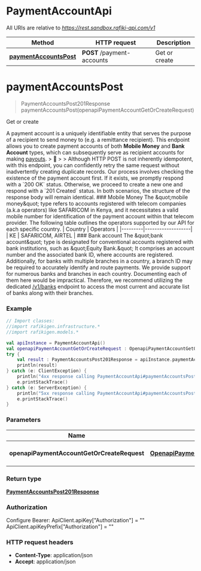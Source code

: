 # PaymentAccountApi

All URIs are relative to *https://rest.sandbox.rafiki-api.com/v1*

Method | HTTP request | Description
------------- | ------------- | -------------
[**paymentAccountsPost**](PaymentAccountApi.md#paymentAccountsPost) | **POST** /payment-accounts | Get or create


<a id="paymentAccountsPost"></a>
# **paymentAccountsPost**
> PaymentAccountsPost201Response paymentAccountsPost(openapiPaymentAccountGetOrCreateRequest)

Get or create

A payment account is a uniquely identifiable entity that serves the purpose of a recipient to send money to (e.g. a remittance recipient).  This endpoint allows you to create payment accounts of both **Mobile Money** and **Bank Account** types, which can subsequently serve as recipient accounts for making [payouts](post_payouts).  &gt; 💁 &gt; &gt; Although HTTP POST is not inherently idempotent, with this endpoint, you can confidently retry the same request without inadvertently creating duplicate records. Our process involves checking the existence of the payment account first. If it exists, we promptly respond with a &#x60;200 OK&#x60; status. Otherwise, we proceed to create a new one and respond with a &#x60;201 Created&#x60; status. In both scenarios, the structure of the response body will remain identical.  ### Mobile Money  The \&quot;mobile money\&quot; type refers to accounts registered with telecom companies (a.k.a operators) like SAFARICOM in Kenya, and it necessitates a valid mobile number for identification of the payment account within that telecom provider.  The following table outlines the operators supported by our API for each specific country.  | Country | Operators         | |---------|-------------------| | KE      | SAFARICOM, AIRTEL |  ### Bank account  The \&quot;bank account\&quot; type is designated for conventional accounts registered with bank institutions, such as \&quot;Equity Bank.\&quot; It comprises an account number and the associated bank ID, where accounts are registered. Additionally, for banks with multiple branches in a country, a branch ID may be required to accurately identify and route payments.  We provide support for numerous banks and branches in each country. Documenting each of them here would be impractical. Therefore, we recommend utilizing the dedicated [/v1/banks](get_banks) endpoint to access the most current and accurate list of banks along with their branches. 

### Example
```kotlin
// Import classes:
//import rafikigen.infrastructure.*
//import rafikigen.models.*

val apiInstance = PaymentAccountApi()
val openapiPaymentAccountGetOrCreateRequest : OpenapiPaymentAccountGetOrCreateRequest =  // OpenapiPaymentAccountGetOrCreateRequest | The payment account
try {
    val result : PaymentAccountsPost201Response = apiInstance.paymentAccountsPost(openapiPaymentAccountGetOrCreateRequest)
    println(result)
} catch (e: ClientException) {
    println("4xx response calling PaymentAccountApi#paymentAccountsPost")
    e.printStackTrace()
} catch (e: ServerException) {
    println("5xx response calling PaymentAccountApi#paymentAccountsPost")
    e.printStackTrace()
}
```

### Parameters

Name | Type | Description  | Notes
------------- | ------------- | ------------- | -------------
 **openapiPaymentAccountGetOrCreateRequest** | [**OpenapiPaymentAccountGetOrCreateRequest**](OpenapiPaymentAccountGetOrCreateRequest.md)| The payment account |

### Return type

[**PaymentAccountsPost201Response**](PaymentAccountsPost201Response.md)

### Authorization


Configure Bearer:
    ApiClient.apiKey["Authorization"] = ""
    ApiClient.apiKeyPrefix["Authorization"] = ""

### HTTP request headers

 - **Content-Type**: application/json
 - **Accept**: application/json

